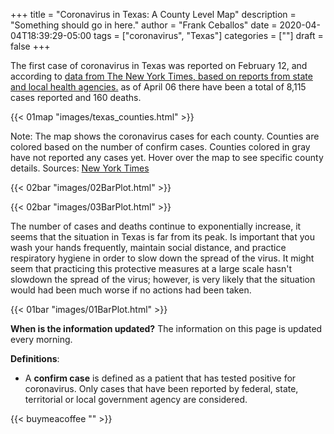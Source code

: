 +++
title = "Coronavirus in Texas: A County Level Map"
description = "Something should go in here."
author = "Frank Ceballos"
date = 2020-04-04T18:39:29-05:00
tags = ["coronavirus", "Texas"]
categories = [""]
draft = false
+++


The first case of coronavirus in Texas was reported on February 12, and according
to [data from The New York Times, based on reports from state and local health agencies.](https://github.com/nytimes/covid-19-data)
as of April 06 there have been a total of 8,115 cases reported and 160 deaths.
<!--more-->

{{< 01map "images/texas_counties.html" >}}


Note: The map shows the coronavirus cases for each county. Counties are colored
based on the number of confirm cases. Counties colored in
gray have not reported any cases yet. Hover over the map to
see specific county details.
Sources: [New York Times](https://github.com/nytimes/covid-19-data)



{{< 02bar "images/02BarPlot.html" >}}

{{< 02bar "images/03BarPlot.html" >}}

The number of cases and deaths continue to exponentially increase, it seems that
the situation in Texas is far from its peak. Is important that you wash your hands
frequently, maintain social distance, and practice respiratory hygiene in order
to slow down the spread of the virus. It might seem that practicing this
protective measures at a large scale hasn't slowdown the spread of the virus; however,
is very likely that the situation would had been much worse if no actions had
been taken.


{{< 01bar "images/01BarPlot.html" >}}

**When is the information updated?**
The information on this page is updated every morning.

**Definitions**:
* A **confirm case** is defined as a patient that has tested positive for coronavirus.
Only cases that have been reported by federal, state, territorial or local government
agency are considered.

{{< buymeacoffee "" >}}
